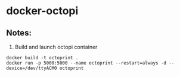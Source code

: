 # docker-octopi

## Notes: 

1. Build and launch octopi container
```
docker build -t octoprint .
docker run -p 5000:5000 --name octoprint --restart=always -d --device=/dev/ttyACM0 octoprint
```